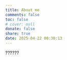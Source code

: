```yaml
---
title: About me
comments: false
toc: false
# cover: null
donate: false
share: true
date: 2025-04-22 00:30:13
---
```

??????